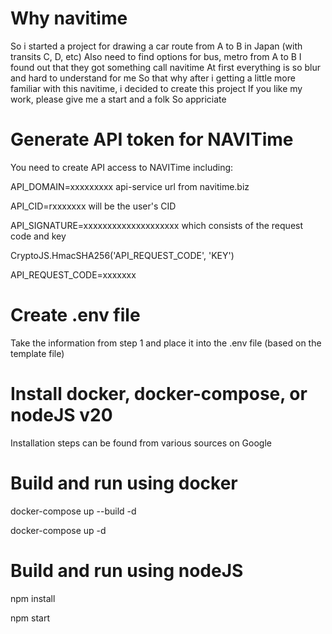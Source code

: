 # Why navitime
So i started a project for drawing a car route from A to B in Japan (with transits C, D, etc)
Also need to find options for bus, metro from A to B
I found out that they got something call navitime
At first everything is so blur and hard to understand for me
So that why after i getting a little more familiar with this navitime, i decided to create this project
If you like my work, please give me a start and a folk
So appriciate 

# Generate API token for NAVITime
You need to create API access to NAVITime including:

API_DOMAIN=xxxxxxxxx api-service url from navitime.biz

API_CID=rxxxxxxx will be the user's CID

API_SIGNATURE=xxxxxxxxxxxxxxxxxxxx which consists of the request code and key

CryptoJS.HmacSHA256('API_REQUEST_CODE', 'KEY')

API_REQUEST_CODE=xxxxxxx

# Create .env file
Take the information from step 1 and place it into the .env file (based on the template file)

# Install docker, docker-compose, or nodeJS v20
Installation steps can be found from various sources on Google

# Build and run using docker
docker-compose up --build -d

docker-compose up -d

# Build and run using nodeJS
npm install

npm start
